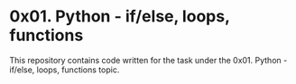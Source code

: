 # 0x01. Python - if/else, loops, functions

This repository contains code written for the task under the 0x01. Python - if/else, loops, functions topic.


